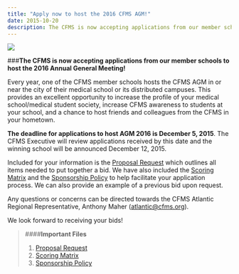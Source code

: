 ```yaml
---
title: "Apply now to host the 2016 CFMS AGM!"
date: 2015-10-20
description: The CFMS is now accepting applications from our member schools to host the 2016 Annual General Meeting!
---
```


<img src="{{ site.root }}/images/hero-images/agm2015.jpg">

###**The CFMS is now accepting applications from our member schools to host the 2016 Annual General Meeting!**

Every year, one of the CFMS member schools hosts the CFMS AGM in or near the city of their medical school or its distributed campuses. This provides an excellent opportunity to increase the profile of your medical school/medical student society, increase CFMS awareness to students at your school, and a chance to host friends and colleagues from the CFMS in your hometown. 

**The deadline for applications to host AGM 2016 is December 5, 2015**. The CFMS Executive will review applications received by this date and the winning school will be announced December 12, 2015.

Included for your information is the <a href="{{ site.root }}/files/updates/CFMS_AGM_2016_-_Proposal_Request.pdf">Proposal Request</a> which outlines all items needed to put together a bid. We have also included the <a href="{{ site.root }}/files/updates/AGM_2016_Scoring_Matrix.pdf">Scoring Matrix</a> and the <a href="{{ site.root }}/files/updates/CFMS_Sponsorship_Policy.pdf">Sponsorship Policy</a> to help facilitate your application process. We can also provide an example of a previous bid upon request.

Any questions or concerns can be directed towards the CFMS Atlantic Regional Representative, Anthony Maher (<a href="mailto:atlantic@cfms.org">atlantic@cfms.org</a>). 

We look forward to receiving your bids!

> ####**Important Files**
> 1. <a href="{{ site.root }}/files/updates/CFMS_AGM_2016_-_Proposal_Request.pdf">Proposal Request</a>
> 2. <a href="{{ site.root }}/files/updates/AGM_2016_Scoring_Matrix.pdf">Scoring Matrix</a>
> 3. <a href="{{ site.root }}/files/updates/CFMS_Sponsorship_Policy.pdf">Sponsorship Policy</a>
